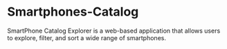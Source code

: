# Smartphones-Catalog
SmartPhone Catalog Explorer is a web-based application that allows users to explore, filter, and sort a wide range of smartphones.
